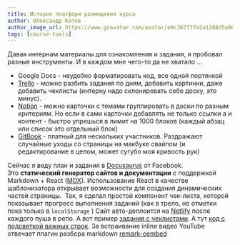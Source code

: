 ```yaml
---
title: История платформ размещения курса
author: Олександр Котов
author_image_url: https://www.gravatar.com/avatar/e9c367f77a2a1288d5a9073978b50171?s=50
tags: [course-tools]
---
```


Давая интернам материалы для ознакомления и задания, я пробовал разные инструменты. И в каждом мне чего-то да не хватало ...

<!--truncate-->

-   Google Docs - неудобно форматировать код, все одной портянкой
-   [Trello](https://trello.com/b/6RZNNPl9/html-css) - можно разбить задания по дням, добавить картинки, даже добавить чеклисты (интерну надо склонировать себе доску, это минус).
-   [Notion](https://www.notion.so/3da0807e82e244ad9af3ab7548461f24?v=53163600b5e2409aac333b2d776ebd79) - можно карточки с темами группировать в доски по разным критериям. Но если в сами карточки добавлять не только ссылки а и контент - быстро упрешься в лимит на 1000 блоков (каждый абзац или список это отдельный блок)
-   [GitBook](https://interlink-incamp.gitbook.io/web-dev-course/) - платный для нескольких участников. Раздражают случайные уходы со страницы на макбуке свайпом (и редактирование в целом, может сугубо моя кривость рук)

Сейчас я веду план и задания в [Docusaurus](https://v2.docusaurus.io/) от Facebook. Это **статический генератор сайтов и документации** с поддержкой Markdown + React ([MDX](https://mdxjs.com/)). Использование React в качестве шаблонизатора открывает возможности для создания динамических частей страницы.  Так, я сделал простой компонент чек-листа, которой показывает прогресс выполнения заданий (как в трело, но отметки пока только в `localStorage` ) Сайт авто-деплоится на [Netlify](https://www.netlify.com/) после каждого пуша в репо. А вот пример [задания с чеклистами](https://interlink-incamp.netlify.app/docs/javascript/task-02--todo-list-events). А тут [код с подсветкой важных строк](https://interlink-incamp.netlify.app/docs/angular/components). За встраивание inline видео YouTube отвечает плагин разбора markdown [remark-oembed](https://github.com/agentofuser/remark-oembed)